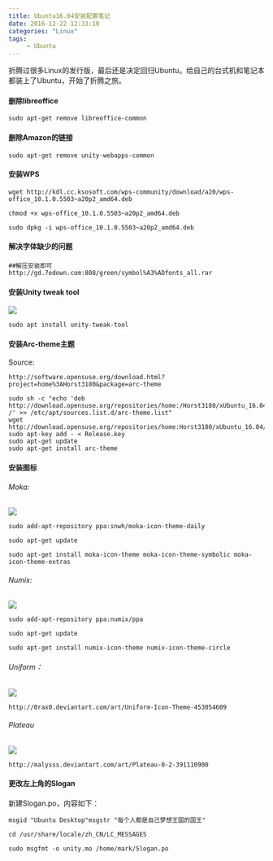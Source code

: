 ```yaml
---
title: Ubuntu16.04安装配置笔记
date: 2016-12-22 12:33:10
categories: "Linux"
tags: 
     - Ubuntu
---
```



折腾过很多Linux的发行版，最后还是决定回归Ubuntu。给自己的台式机和笔记本都装上了Ubuntu，开始了折腾之旅。

<!-- more -->


#### 删除libreoffice

```
sudo apt-get remove libreoffice-common

```

#### 删除Amazon的链接


```
sudo apt-get remove unity-webapps-common

```

#### 安装WPS

```
wget http://kdl.cc.ksosoft.com/wps-community/download/a20/wps-office_10.1.0.5503~a20p2_amd64.deb

chmod +x wps-office_10.1.0.5503~a20p2_amd64.deb

sudo dpkg -i wps-office_10.1.0.5503~a20p2_amd64.deb

```

#### 解决字体缺少的问题


```
##解压安装即可
http://gd.7edown.com:808/green/symbol%A3%ADfonts_all.rar

```

#### 安装Unity tweak tool

<img src="/img/1472631243749014082.jpg">


```
sudo apt install unity-tweak-tool

```

#### 安装Arc-theme主题

Source:

```
http://software.opensuse.org/download.html?project=home%3AHorst3180&package=arc-theme

```

```
sudo sh -c "echo 'deb http://download.opensuse.org/repositories/home:/Horst3180/xUbuntu_16.04/ /' >> /etc/apt/sources.list.d/arc-theme.list"
wget http://download.opensuse.org/repositories/home:Horst3180/xUbuntu_16.04/Release.key
sudo apt-key add - < Release.key
sudo apt-get update
sudo apt-get install arc-theme

```

#### 安装图标

###### Moka:

<img src="/img/1472631263972063628.jpg">

```
sudo add-apt-repository ppa:snwh/moka-icon-theme-daily

sudo apt-get update

sudo apt-get install moka-icon-theme moka-icon-theme-symbolic moka-icon-theme-extras

```

###### Numix:

<img src="/img/1472632116730004374.jpg">

```
sudo add-apt-repository ppa:numix/ppa

sudo apt-get update

sudo apt-get install numix-icon-theme numix-icon-theme-circle

```
###### Uniform：

<img src="/img/1472632088729006934.jpg">

```
http://0rax0.deviantart.com/art/Uniform-Icon-Theme-453054609

```

###### Plateau

<img src="/img/1472632128962088713.jpg">

```
http://malysss.deviantart.com/art/Plateau-0-2-391110900

```

#### 更改左上角的Slogan

新建Slogan.po，内容如下：

```
msgid "Ubuntu Desktop"msgstr "每个人都是自己梦想王国的国王"

```

```
cd /usr/share/locale/zh_CN/LC_MESSAGES

sudo msgfmt -o unity.mo /home/mark/Slogan.po

```

                       